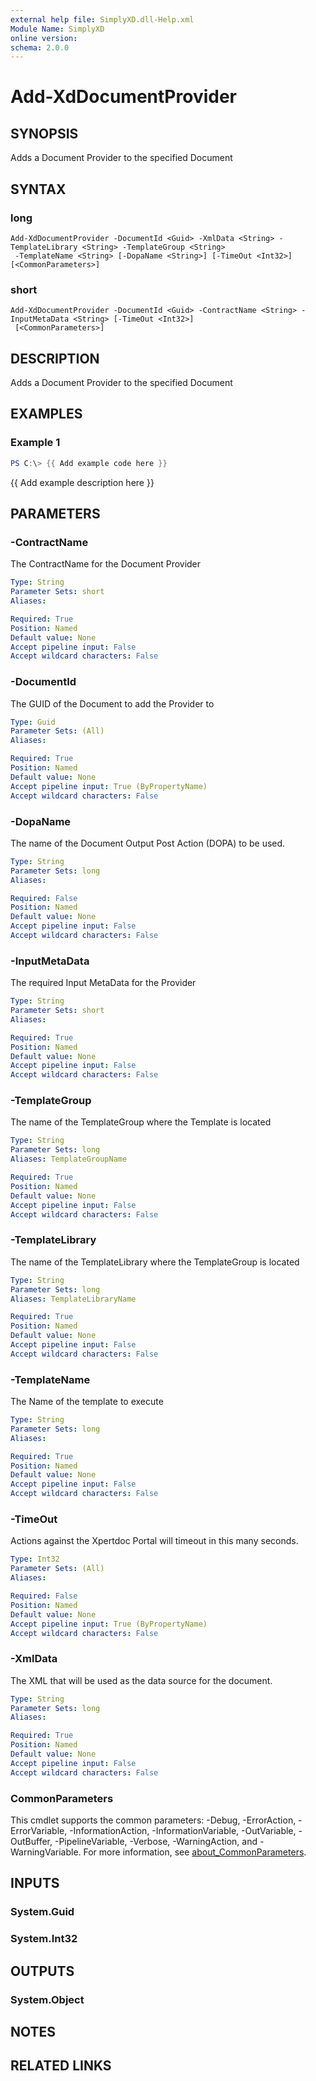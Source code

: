 ```yaml
---
external help file: SimplyXD.dll-Help.xml
Module Name: SimplyXD
online version:
schema: 2.0.0
---
```


# Add-XdDocumentProvider

## SYNOPSIS
Adds a Document Provider to the specified Document

## SYNTAX

### long
```
Add-XdDocumentProvider -DocumentId <Guid> -XmlData <String> -TemplateLibrary <String> -TemplateGroup <String>
 -TemplateName <String> [-DopaName <String>] [-TimeOut <Int32>] [<CommonParameters>]
```

### short
```
Add-XdDocumentProvider -DocumentId <Guid> -ContractName <String> -InputMetaData <String> [-TimeOut <Int32>]
 [<CommonParameters>]
```

## DESCRIPTION
Adds a Document Provider to the specified Document

## EXAMPLES

### Example 1
```powershell
PS C:\> {{ Add example code here }}
```

{{ Add example description here }}

## PARAMETERS

### -ContractName
The ContractName for the Document Provider

```yaml
Type: String
Parameter Sets: short
Aliases:

Required: True
Position: Named
Default value: None
Accept pipeline input: False
Accept wildcard characters: False
```

### -DocumentId
The GUID of the Document to add the Provider to

```yaml
Type: Guid
Parameter Sets: (All)
Aliases:

Required: True
Position: Named
Default value: None
Accept pipeline input: True (ByPropertyName)
Accept wildcard characters: False
```

### -DopaName
The name of the Document Output Post Action (DOPA) to be used.

```yaml
Type: String
Parameter Sets: long
Aliases:

Required: False
Position: Named
Default value: None
Accept pipeline input: False
Accept wildcard characters: False
```

### -InputMetaData
The required Input MetaData for the Provider

```yaml
Type: String
Parameter Sets: short
Aliases:

Required: True
Position: Named
Default value: None
Accept pipeline input: False
Accept wildcard characters: False
```

### -TemplateGroup
The name of the TemplateGroup where the Template is located

```yaml
Type: String
Parameter Sets: long
Aliases: TemplateGroupName

Required: True
Position: Named
Default value: None
Accept pipeline input: False
Accept wildcard characters: False
```

### -TemplateLibrary
The name of the TemplateLibrary where the TemplateGroup is located

```yaml
Type: String
Parameter Sets: long
Aliases: TemplateLibraryName

Required: True
Position: Named
Default value: None
Accept pipeline input: False
Accept wildcard characters: False
```

### -TemplateName
The Name of the template to execute

```yaml
Type: String
Parameter Sets: long
Aliases:

Required: True
Position: Named
Default value: None
Accept pipeline input: False
Accept wildcard characters: False
```

### -TimeOut
Actions against the Xpertdoc Portal will timeout in this many seconds.

```yaml
Type: Int32
Parameter Sets: (All)
Aliases:

Required: False
Position: Named
Default value: None
Accept pipeline input: True (ByPropertyName)
Accept wildcard characters: False
```

### -XmlData
The XML that will be used as the data source for the document.

```yaml
Type: String
Parameter Sets: long
Aliases:

Required: True
Position: Named
Default value: None
Accept pipeline input: False
Accept wildcard characters: False
```

### CommonParameters
This cmdlet supports the common parameters: -Debug, -ErrorAction, -ErrorVariable, -InformationAction, -InformationVariable, -OutVariable, -OutBuffer, -PipelineVariable, -Verbose, -WarningAction, and -WarningVariable. For more information, see [about_CommonParameters](http://go.microsoft.com/fwlink/?LinkID=113216).

## INPUTS

### System.Guid

### System.Int32

## OUTPUTS

### System.Object
## NOTES

## RELATED LINKS
